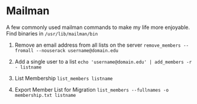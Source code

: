 Mailman
=======
A few commonly used mailman commands to make my life more enjoyable. Find binaries in `/usr/lib/mailman/bin`

1. Remove an email address from all lists on the server
`remove_members --fromall --nouserack username@domain.edu`

2. Add a single user to a list 
`echo 'username@domain.edu' | add_members -r - listname`

3. List Membership
`list_members listname`

4. Export Member List for Migration
`list_members --fullnames -o membership.txt listname`

